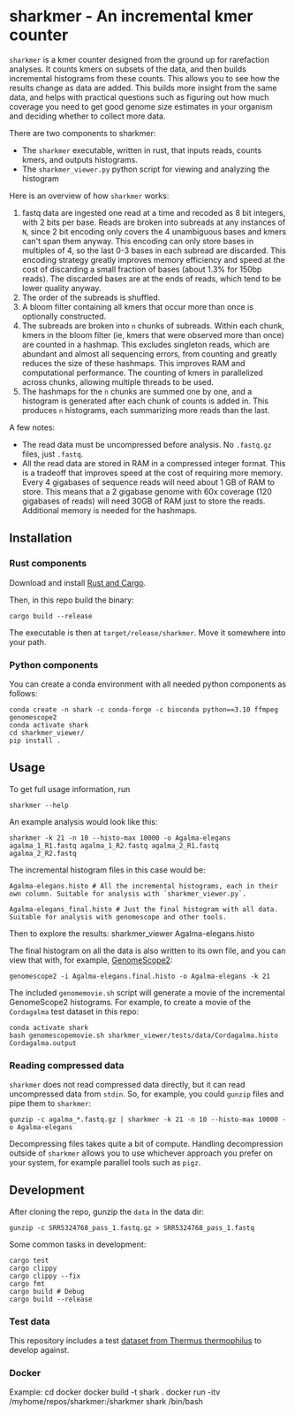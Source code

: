 # sharkmer - An incremental kmer counter

`sharkmer` is a kmer counter designed from the ground up for rarefaction analyses. It counts kmers
on subsets of the data, and then builds incremental histograms from these counts. This allows you
to see how the results change as data are added. This builds more insight from the same data, and 
helps with practical questions such as figuring out how much coverage you need to get good 
genome size estimates in your organism and deciding whether to collect more data.

There are two components to sharkmer:
- The `sharkmer` executable, written in rust, that inputs reads, counts kmers, and outputs histograms.
- The `sharkmer_viewer.py` python script for viewing and analyzing the histogram

Here is an overview of how `sharkmer` works:
1. fastq data are ingested one read at a time and recoded as 8 bit integers, with 2 bits per base. Reads 
   are broken into subreads at any instances of `N`, since 2 bit encoding only covers the 4 unambiguous 
   bases and kmers can't span them anyway. This encoding can only store bases in multiples of 4, so the 
   last 0-3 bases in each subread are discarded. This encoding strategy greatly improves memory efficiency 
   and speed at the cost of discarding a small fraction of bases (about 1.3% for 150bp reads). The discarded
   bases are at the ends of reads, which tend to be lower quality anyway.
2. The order of the subreads is shuffled.
2. A bloom filter containing all kmers that occur more than once is optionally
   constructed.
3. The subreads are broken into `n` chunks of subreads. Within each chunk, kmers in the bloom filter 
   (ie, kmers that were observed more than once) are counted in a hashmap. This excludes singleton reads,
   which are abundant and almost all sequencing errors, from counting and greatly reduces the size of these 
   hashmaps. This improves 
   RAM and computational performance. The counting of kmers in parallelized across chunks, allowing multiple
   threads to be used.
4. The hashmaps for the `n` chunks are summed one by one, and a histogram is generated after each chunk of 
   counts is added in. This produces `n` histograms, each summarizing more reads than the last.


A few notes:
- The read data must be uncompressed before analysis. No `.fastq.gz` files, just `.fastq`.
- All the read data are stored in RAM in a compressed integer format. This is a tradeoff that improves speed at the cost of requiring more memory. Every 4 gigabases of sequence reads will need about 1 GB of RAM to store. This means that a 2 gigabase genome with 60x coverage (120 gigabases of reads) will need 30GB of RAM just to store the reads. Additional memory is needed for the hashmaps.

## Installation

### Rust components

Download and install [Rust and Cargo](https://www.rust-lang.org/tools/install).

Then, in this repo build the binary:

    cargo build --release

The executable is then at `target/release/sharkmer`. Move it somewhere into your path.

### Python components

You can create a conda environment with all needed python components as follows:

    conda create -n shark -c conda-forge -c bioconda python==3.10 ffmpeg genomescope2
    conda activate shark
    cd sharkmer_viewer/
    pip install .

## Usage

To get full usage information, run

    sharkmer --help

An example analysis would look like this:

    sharkmer -k 21 -n 10 --histo-max 10000 -o Agalma-elegans agalma_1_R1.fastq agalma_1_R2.fastq agalma_2_R1.fastq agalma_2_R2.fastq

The incremental histogram files in this case would be:

    Agalma-elegans.histo # All the incremental histograms, each in their own column. Suitable for analysis with `sharkmer_viewer.py`.

    Agalma-elegans_final.histo # Just the final histogram with all data. Suitable for analysis with genomescope and other tools.


Then to explore the results:
    sharkmer_viewer Agalma-elegans.histo


The final histogram on all the data is also written to its own file, and you can view that with, for example, [GenomeScope2](https://github.com/tbenavi1/genomescope2.0):

    genomescope2 -i Agalma-elegans.final.histo -o Agalma-elegans -k 21

The included `genomemovie.sh` script will generate a movie of the incremental GenomeScope2 histograms. For example, to create a movie of the `Cordagalma` test dataset in this repo:

    conda activate shark
    bash genomescopemovie.sh sharkmer_viewer/tests/data/Cordagalma.histo Cordagalma.output

### Reading compressed data

`sharkmer` does not read compressed data directly, but it can read uncompressed data from `stdin`.
So, for example, you could `gunzip` files and pipe them to `sharkmer`:

    gunzip -c agalma_*.fastq.gz | sharkmer -k 21 -n 10 --histo-max 10000 -o Agalma-elegans

Decompressing files takes quite a bit of compute. Handling decompression outside of `sharkmer` allows you to 
use whichever approach you prefer on your system, for example parallel tools such as `pigz`. 

## Development

After cloning the repo, gunzip the `data` in the data dir:

    gunzip -c SRR5324768_pass_1.fastq.gz > SRR5324768_pass_1.fastq

Some common tasks in development:

    cargo test
    cargo clippy
    cargo clippy --fix
    cargo fmt
    cargo build # Debug
    cargo build --release

### Test data

This repository includes a test [dataset from Thermus thermophilus](https://trace.ncbi.nlm.nih.gov/Traces/?view=run_browser&acc=SRR5324768&display=metadata) to develop against.


### Docker

Example:
    cd docker
    docker build -t shark .
    docker run -itv /myhome/repos/sharkmer:/sharkmer shark /bin/bash